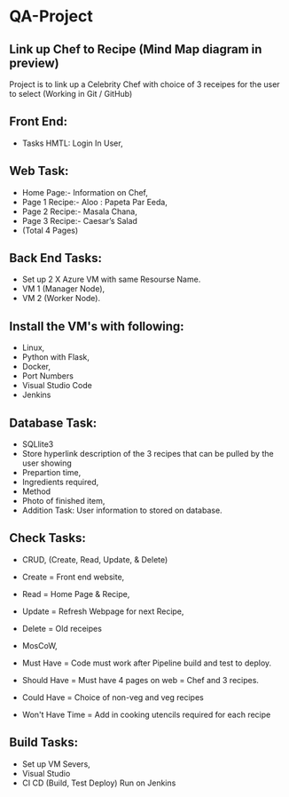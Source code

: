 # QA-Project

## Link up Chef to Recipe (Mind Map diagram in preview)

Project is to link up a Celebrity Chef with choice of 3 receipes for the user to select (Working in Git / GitHub)

## Front End:  

* Tasks HMTL: Login In User, 

## Web Task:           

* Home Page:-	    Information on Chef, 
* Page 1 Recipe:-   Aloo : Papeta Par Eeda, 
* Page 2 Recipe:-   Masala Chana, 
* Page 3 Recipe:-   Caesar’s Salad 
* (Total 4 Pages)

## Back End Tasks:     
	
* Set up 2 X Azure VM with same Resourse Name.
* VM 1 (Manager Node), 
* VM 2 (Worker Node).

## Install the VM's with following:
         
* Linux, 
* Python with Flask, 
* Docker,
* Port Numbers
* Visual Studio Code
* Jenkins

## Database Task:      
												
* SQLlite3
* Store hyperlink description of the 3 recipes that can be pulled by the user showing
* Prepartion time,
* Ingredients required,
* Method
* Photo of finished item, 
* Addition Task: User information to stored on database.

## Check Tasks:      

* CRUD, (Create, Read, Update, & Delete)
* Create = 	Front end website, 
* Read = 	Home Page & Recipe, 
* Update = 	Refresh Webpage for next Recipe, 
* Delete = 	Old receipes

* MosCoW, 
* Must Have = 		Code must work after Pipeline build and test to deploy.
* Should Have = 	Must have 4 pages on web = Chef and 3 recipes.
* Could Have = 		Choice of non-veg and veg recipes
* Won't Have Time = 	Add in cooking utencils required for each recipe
                    
 ## Build Tasks:       
 						
* Set up VM Severs,
* Visual Studio
* CI CD (Build, Test Deploy) Run on Jenkins
                    
                    
                    
                    
                    
                    
                    
                    
                    
                    
                     
           
                     

        




